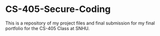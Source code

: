 # CS-405-Secure-Coding
This is a repository of my project files and final submission for my final portfolio for the CS-405 Class at SNHU.
